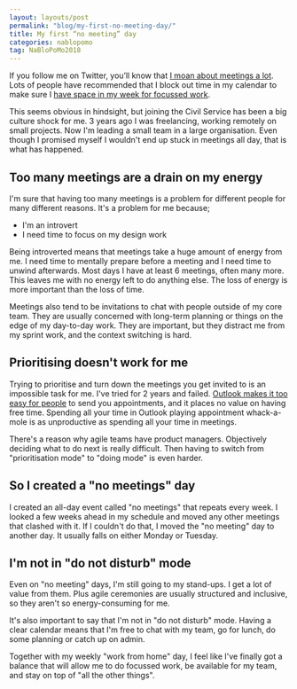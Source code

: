 ```yaml
---
layout: layouts/post
permalink: "blog/my-first-no-meeting-day/"
title: My first “no meeting” day
categories: nablopomo
tag: NaBloPoMo2018
---
```


<p class="lede">If you follow me on Twitter, you’ll know that <a href="https://twitter.com/benjystanton/status/1044599479721218048">I moan about meetings a lot</a>. Lots of people have recommended that I block out time in my calendar to make sure I <a href="{{ site.url }}/blog/how-to-focus-in-open-plan-offices/">have space in my week for focussed work</a>.</p>

This seems obvious in hindsight, but joining the Civil Service has been a big culture shock for me. 3 years ago I was freelancing, working remotely on small projects. Now I'm leading a small team in a large organisation. Even though I promised myself I wouldn't end up stuck in meetings all day, that is what has happened.

## Too many meetings are a drain on my energy

I'm sure that having too many meetings is a problem for different people for many different reasons. It's a problem for me because;

- I'm an introvert
- I need time to focus on my design work

Being introverted means that meetings take a huge amount of energy from me. I need time to mentally prepare before a meeting and I need time to unwind afterwards. Most days I have at least 6 meetings, often many more. This leaves me with no energy left to do anything else. The loss of energy is more important than the loss of time.

Meetings also tend to be invitations to chat with people outside of my core team. They are usually concerned with long-term planning or things on the edge of my day-to-day work. They are important, but they distract me from my sprint work, and the context switching is hard.

## Prioritising doesn't work for me

Trying to prioritise and turn down the meetings you get invited to is an impossible task for me. I've tried for 2 years and failed. [Outlook makes it too easy for people](https://twitter.com/benjystanton/status/1047190877364506625) to send you appointments, and it places no value on having free time. Spending all your time in Outlook playing appointment whack-a-mole is as unproductive as spending all your time in meetings.

There's a reason why agile teams have product managers. Objectively deciding what to do next is really difficult. Then having to switch from "prioritisation mode" to "doing mode" is even harder.

## So I created a "no meetings" day

I created an all-day event called "no meetings" that repeats every week. I looked a few weeks ahead in my schedule and moved any other meetings that clashed with it. If I couldn't do that, I moved the "no meeting" day to another day. It usually falls on either Monday or Tuesday.

## I'm not in "do not disturb" mode

Even on "no meeting" days, I'm still going to my stand-ups. I get a lot of value from them. Plus agile ceremonies are usually structured and inclusive, so they aren't so energy-consuming for me.

It's also important to say that I'm not in "do not disturb" mode. Having a clear calendar means that I'm free to chat with my team, go for lunch, do some planning or catch up on admin.

Together with my weekly "work from home" day, I feel like I've finally got a balance that will allow me to do focussed work, be available for my team, and stay on top of "all the other things".
